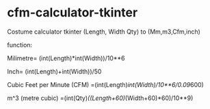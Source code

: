 # cfm-calculator-tkinter
Costume calculator tkinter (Length, Width Qty) to (Mm,m3,Cfm,inch)

function:

Milimetre= (int(Length)*int(Width))/10**6

Inch= (int(Length)+int(Width))/50

Cubic Feet per Minute (CFM) =(int(Length)*int(Width)/10**6/0.09*600)

m^3 (metre cubic) =(int(Qty)*((Length+60)*(Width+60)*60)/10**9)
